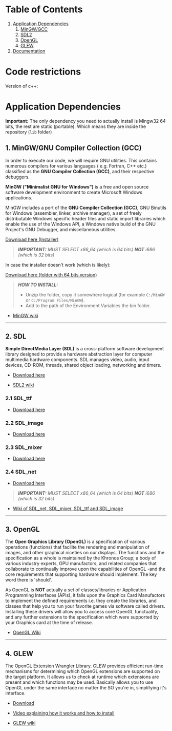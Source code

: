# Table of Contents

1. [Application Dependencies](#dependencies)
    1. [MinGW/GCC](#gcc)
    2. [SDL2](#sdl)
    3. [OpenGL](#opengl)
    4. [GLEW](#glew)
5. [Documentation](#documentation)

# Code restrictions

Version of c++:

# Application Dependencies <a name="dependencies"></a>

**Important:** The only dependency you need to actually install is Mingw32 64 bits, the rest are static (portable).
Which means they are inside the repository (`lib` folder)

## 1. MinGW/GNU Compiler Collection (GCC) <a name="gcc"></a>

In order to execute our code, we will require GNU utilities. This contains numerous compilers for various languages (
e.g. Fortran, C++ etc.) classified as the **GNU Compiler Collection (GCC)**, and their respective debuggers.

**MinGW ("Minimalist GNU for Windows")** is a free and open source software development environment to create Microsoft
Windows applications.

MinGW includes a port of the **GNU Compiler Collection (GCC)**, GNU Binutils for Windows (assembler, linker, archive
manager), a set of freely distributable Windows specific header files and static import libraries which enable the use
of the Windows API, a Windows native build of the GNU Project's GNU Debugger, and miscellaneous utilities.

[Download here (Installer)](https://sourceforge.net/projects/mingw-w64/files/Toolchains%20targetting%20Win32/Personal%20Builds/mingw-builds/installer/mingw-w64-install.exe/download)

> _**IMPORTANT:** MUST SELECT x86_64 (which is 64 bits) **NOT** i686 (which is 32 bits)_

In case the installer doesn't work (which is likely):

[Download here (folder with 64 bits version)](https://sourceforge.net/projects/mingw-w64/files/Toolchains%20targetting%20Win64/Personal%20Builds/mingw-builds/8.1.0/threads-win32/seh/x86_64-8.1.0-release-win32-seh-rt_v6-rev0.7z/download)

> _**HOW TO INSTALL:**_
>
> - Unzip the folder, copy it somewhere logical (for example `C:/MinGW` or `C:/Program Files/MinGW`).
> - Add to the path of the Environment Variables the bin folder.

* [MinGW wiki](http://mingw.org/)

---

## 2. SDL <a name ="sdl"></a>

**Simple DirectMedia Layer (SDL)** is a cross-platform software development library designed to provide a hardware
abstraction layer for computer multimedia hardware components.
SDL manages video, audio, input devices, CD-ROM, threads, shared object loading, networking and timers.

* [Download here](http://libsdl.org/download-2.0.php)

* [SDL2 wiki](http://wiki.libsdl.org/FrontPage)

### 2.1 SDL_ttf

* [Download here](https://www.libsdl.org/projects/SDL_ttf/release/)

### 2.2 SDL_image

* [Download here](https://www.libsdl.org/projects/SDL_image/)

### 2.3 SDL_mixer

* [Download here](https://www.libsdl.org/projects/SDL_mixer/)

### 2.4 SDL_net

* [Download here](https://www.libsdl.org/projects/SDL_net/)

> _**IMPORTANT:** MUST SELECT x86_64 (which is 64 bits) **NOT** i686 (which is 32 bits)_

* [Wiki of SDL_net, SDL_mixer, SDL_ttf and SDL_image](https://wiki.libsdl.org/Libraries)

---

## 3. OpenGL <a name ="opengl"></a>

The **Open Graphics Library (OpenGL)** is a specification of various operations (functions) that facilite the rendering
and manipulation of images, and other graphical niceties on our displays. The functions and the specification as a whole
is maintained by the Khronos Group; a body of various industry experts, GPU manufactors, and related companies that
collaborate to continually improve upon the capabilities of OpenGL -and the core requirements that supporting hardware
should implement. The key word there is 'should'.

As OpenGL is **NOT** actually a set of classes/libraries or Application Programming Interfaces (APIs), it falls upon the
Graphics Card Manufactors to implement the defined requirements i.e. they create the libraries, and classes that help
you to run your favorite games via software called drivers. Installing these drivers will allow you to access core
OpenGL functuality, and any further extensions to the specification which were supported by your Graphics card at the
time of release.

* [OpenGL Wiki](https://www.opengl.org/)

---

## 4. GLEW <a name ="glm"></a>

The OpenGL Extension Wrangler Library.
GLEW provides efficient run-time mechanisms for determining which OpenGL extensions are supported on the target
platform.
It allows us to check at runtime which extensions are present and which functions may be used. Basically allows you to
use OpenGL under the same interface no matter the SO you're in, simplifying it's interface.

* [Download](http://glew.sourceforge.net/install.html)

* [Video explaining how it works and how to install](https://www.youtube.com/watch?v=rQvWQDq3rLc)

* [GLEW wiki](https://en.wikipedia.org/wiki/OpenGL#Extension_loading_libraries)
